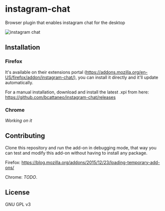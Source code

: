 # instagram-chat
Browser plugin that enables instagram chat for the desktop

![instagram chat](http://www.cattaneo.uy/public/instagram-chat-1.png)

## Installation

### Firefox
It's available on their extensions portal (https://addons.mozilla.org/en-US/firefox/addon/instagram-chat/), you can install it directly and it'll update automatically.

For a manual installation, download and install the latest .xpi from here: https://github.com/bcattaneo/instagram-chat/releases

### Chrome
_Working on it_

## Contributing
Clone this repository and run the add-on in debugging mode, that way you can test and modify this add-on without having to install any package.

Firefox: https://blog.mozilla.org/addons/2015/12/23/loading-temporary-add-ons/

Chrome: _TODO_.

## License
GNU GPL v3
